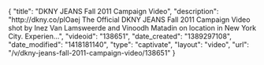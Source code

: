 {
    "title": "DKNY JEANS Fall 2011 Campaign Video",
    "description": "http:\/\/dkny.co\/plOaej The Official DKNY JEANS Fall 2011 Campaign Video shot by Inez Van Lamsweerde and Vinoodh Matadin on location in New York City. Experien...",
    "videoid": "138651",
    "date_created": "1389297108",
    "date_modified": "1418181140",
    "type": "captivate",
    "layout": "video",
    "url": "\/v\/dkny-jeans-fall-2011-campaign-video\/138651"
}